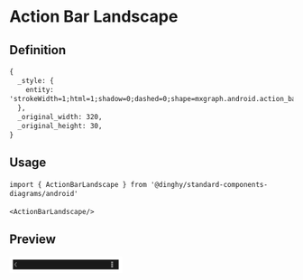 # Action Bar Landscape

## Definition

```
{
  _style: { 
    entity: 'strokeWidth=1;html=1;shadow=0;dashed=0;shape=mxgraph.android.action_bar_landscape;fillColor=#1A1A1A;strokeColor=#c0c0c0;strokeWidth=2;fontColor=#FFFFFF;whiteSpace=wrap;',
  },
  _original_width: 320,
  _original_height: 30,
}
```

## Usage

```
import { ActionBarLandscape } from '@dinghy/standard-components-diagrams/android'

<ActionBarLandscape/>
```

## Preview

<img src="./action-bar-landscape.png" width="200"/>
